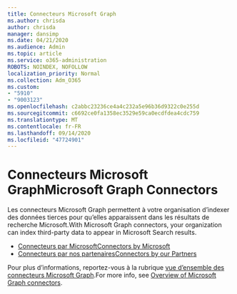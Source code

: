 ```yaml
---
title: Connecteurs Microsoft Graph
ms.author: chrisda
author: chrisda
manager: dansimp
ms.date: 04/21/2020
ms.audience: Admin
ms.topic: article
ms.service: o365-administration
ROBOTS: NOINDEX, NOFOLLOW
localization_priority: Normal
ms.collection: Adm_O365
ms.custom:
- "5910"
- "9003123"
ms.openlocfilehash: c2abbc23236ce4a4c232a5e96b36d9322c0e255d
ms.sourcegitcommit: c6692ce0fa1358ec3529e59ca0ecdfdea4cdc759
ms.translationtype: MT
ms.contentlocale: fr-FR
ms.lasthandoff: 09/14/2020
ms.locfileid: "47724901"
---
```

# <a name="microsoft-graph-connectors"></a><span data-ttu-id="3d985-102">Connecteurs Microsoft Graph</span><span class="sxs-lookup"><span data-stu-id="3d985-102">Microsoft Graph Connectors</span></span>

<span data-ttu-id="3d985-103">Les connecteurs Microsoft Graph permettent à votre organisation d’indexer des données tierces pour qu’elles apparaissent dans les résultats de recherche Microsoft.</span><span class="sxs-lookup"><span data-stu-id="3d985-103">With Microsoft Graph connectors, your organization can index third-party data to appear in Microsoft Search results.</span></span>

- [<span data-ttu-id="3d985-104">Connecteurs par Microsoft</span><span class="sxs-lookup"><span data-stu-id="3d985-104">Connectors by Microsoft</span></span>](https://docs.microsoft.com/microsoftsearch/connectors-gallery#Microsoft)
- [<span data-ttu-id="3d985-105">Connecteurs par nos partenaires</span><span class="sxs-lookup"><span data-stu-id="3d985-105">Connectors by our Partners</span></span>](https://docs.microsoft.com/microsoftsearch/connectors-gallery#Partners)

<span data-ttu-id="3d985-106">Pour plus d’informations, reportez-vous à la rubrique  [vue d’ensemble des connecteurs Microsoft Graph](https://docs.microsoft.com/microsoftsearch/connectors-overview).</span><span class="sxs-lookup"><span data-stu-id="3d985-106">For more info, see  [Overview of Microsoft Graph connectors](https://docs.microsoft.com/microsoftsearch/connectors-overview).</span></span>
